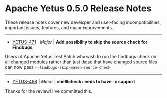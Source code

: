 
<!---
# Licensed to the Apache Software Foundation (ASF) under one
# or more contributor license agreements.  See the NOTICE file
# distributed with this work for additional information
# regarding copyright ownership.  The ASF licenses this file
# to you under the Apache License, Version 2.0 (the
# "License"); you may not use this file except in compliance
# with the License.  You may obtain a copy of the License at
#
#     http://www.apache.org/licenses/LICENSE-2.0
#
# Unless required by applicable law or agreed to in writing, software
# distributed under the License is distributed on an "AS IS" BASIS,
# WITHOUT WARRANTIES OR CONDITIONS OF ANY KIND, either express or implied.
# See the License for the specific language governing permissions and
# limitations under the License.
-->
# Apache Yetus  0.5.0 Release Notes

These release notes cover new developer and user-facing incompatibilities, important issues, features, and major improvements.


---

* [YETUS-471](https://issues.apache.org/jira/browse/YETUS-471) | *Major* | **Add possibility to skip the source check for Findbugs**

<!-- markdown -->
Users of Apache Yetus Test Patch who wish to run the findbugs check on all changed modules rather than just those that have changed source files can now pass `--findbugs-skip-maven-source-check`.


---

* [YETUS-498](https://issues.apache.org/jira/browse/YETUS-498) | *Minor* | **shelllcheck needs to have -x support**

Thanks for the review!  I've committed this.



